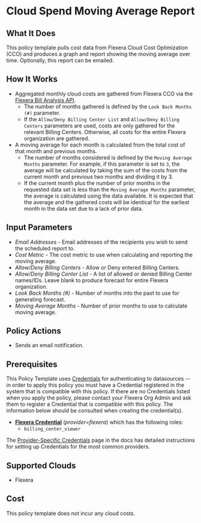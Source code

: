# Cloud Spend Moving Average Report

## What It Does

This policy template pulls cost data from Flexera Cloud Cost Optimization (CCO) and produces a graph and report showing the moving average over time. Optionally, this report can be emailed.

## How It Works

- Aggregated monthly cloud costs are gathered from Flexera CCO via the [Flexera Bill Analysis API](https://reference.rightscale.com/bill_analysis/).
  - The number of months gathered is defined by the `Look Back Months (#)` parameter.
  - If the `Allow/Deny Billing Center List` and `Allow/Deny Billing Centers` parameters are used, costs are only gathered for the relevant Billing Centers. Otherwise, all costs for the entire Flexera organization are gathered.
- A moving average for each month is calculated from the total cost of that month and previous months.
  - The number of months considered is defined by the `Moving Average Months` parameter. For example, if this parameter is set to `3`, the average will be calculated by taking the sum of the costs from the current month and previous two months and dividing it by 3.
  - If the current month plus the number of prior months in the requested data set is less than the `Moving Average Months` parameter, the average is calculated using the data available. It is expected that the average and the gathered costs will be identical for the earliest month in the data set due to a lack of prior data.

## Input Parameters

- *Email Addresses* - Email addresses of the recipients you wish to send the scheduled report to.
- *Cost Metric* - The cost metric to use when calculating and reporting the moving average.
- *Allow/Deny Billing Centers* - Allow or Deny entered Billing Centers.
- *Allow/Deny Billing Center List* - A list of allowed or denied Billing Center names/IDs. Leave blank to produce forecast for entire Flexera organization.
- *Look Back Months (#)* - Number of months into the past to use for generating forecast.
- *Moving Average Months* - Number of prior months to use to calculate moving average.

## Policy Actions

- Sends an email notification.

## Prerequisites

This Policy Template uses [Credentials](https://docs.flexera.com/flexera/EN/Automation/ManagingCredentialsExternal.htm) for authenticating to datasources -- in order to apply this policy you must have a Credential registered in the system that is compatible with this policy. If there are no Credentials listed when you apply the policy, please contact your Flexera Org Admin and ask them to register a Credential that is compatible with this policy. The information below should be consulted when creating the credential(s).

- [**Flexera Credential**](https://docs.flexera.com/flexera/EN/Automation/ProviderCredentials.htm) (*provider=flexera*) which has the following roles:
  - `billing_center_viewer`

The [Provider-Specific Credentials](https://docs.flexera.com/flexera/EN/Automation/ProviderCredentials.htm) page in the docs has detailed instructions for setting up Credentials for the most common providers.

## Supported Clouds

- Flexera

## Cost

This policy template does not incur any cloud costs.
